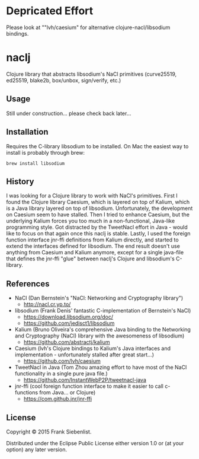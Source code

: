 # Depricated Effort

Please look at ""lvh/caesium" for alternative clojure-nacl/libsodium bindings.

# naclj

Clojure library that abstracts libsodium's NaCl primitives (curve25519, ed25519, blake2b, box/unbox, sign/verify, etc.)

## Usage

Still under construction... please check back later...

## Installation

Requires the C-library libsodium to be installed.
On Mac the easiest way to install is probably through brew:

    brew install libsodium



## History

I was looking for a Clojure library to work with NaCl's primitives. First I found the Clojure library Caesium, which is layered on top of Kalium, which is a Java library layered on top of libsodium.
Unfortunately, the development on Caesium seem to have stalled. Then I tried to enhance Caesium, but the underlying Kalium forces you too much in a non-functional, Java-like programming style. Got distracted by the TweetNacl effort in Java - would like to focus on that again once this naclj is stable. Lastly, I used the foreign function interface jnr-ffi definitions from Kalium directly, and started to extend the interfaces defined for libsodium. The end result doesn't use anything from Caesium and Kalium anymore, except for a single java-file that defines the jnr-ffi "glue" between  naclj's Clojure and libsodium's C-library.

## References

* NaCl (Dan Bernstein's "NaCl: Networking and Cryptography library")
  * http://nacl.cr.yp.to/
* libsodium (Frank Denis' fantastic C-implementation of Bernstein's NaCl)
  * https://download.libsodium.org/doc/
  * https://github.com/jedisct1/libsodium
* Kalium (Bruno Oliveira's comprehensive Java binding to the Networking and Cryptography (NaCl) library with the awesomeness of libsodium)
  * https://github.com/abstractj/kalium
* Caesium (lvh's Clojure bindings to Kalium's Java interfaces and implementation - unfortunately stalled after great start...)
  * https://github.com/lvh/caesium
* TweetNacl in Java (Tom Zhou amazing effort to have most of the NaCl functionality in a single pure java file.)
  * https://github.com/InstantWebP2P/tweetnacl-java
* jnr-ffi (cool foreign function interface to make it easier to call c-functions from Java... or Clojure)
  * https://com.github.jnr/jnr-ffi
        
        
## License

Copyright © 2015 Frank Siebenlist.

Distributed under the Eclipse Public License either version 1.0 or (at
your option) any later version.
